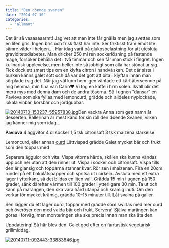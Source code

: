 ```yaml
---
title: "Den döende svanen"
date: "2014-07-10"
categories: 
  - "allmant"
---
```


Det är så vaaaaaaarmt! Jag vet att man inte får gnälla men jag svettas som en liten gris. Ingen bris och frisk fläkt här inte. Ser faktiskt fram emot lite sämre väder i helgen.... Har idag varit på glukosbelastning för att utesluta graviditetsdiabetes. Man dricker 250 ml ren sockerlösning på fastande mage, försöker behålla det i två timmar och sen får man stick i fingret. Ingen kulinarisk upplevelse, men heller inte så jobbigt som alla har stönat ur sig. Fick dock ett smart tips om en klyfta citron i handväskan. Det där sista i burken känns galet sött och då var det gott att bita i klyftan innan man sörplade i sig det. När jag väl kom hem igen väntade ett kärt återseende på mig hemma, min fina vän Carin❤️ Vi tog en kaffe i hrm solen. Ikväll blir det mera mys med denna dam och de andra töserna. Så i ugnen "dansar" en Pavlova som ska fyllas med lemoncurd, grädde och alldeles nyplockade, lokala vinbär, körsbär och jordgubbar.  
  
[![20140710-153237-55957838.jpg](/static/img/20140710-153237-55957838.jpg)](http://import.local/wp-content/uploads/2014/07/20140710-153237-55957838.jpg)Den vackra Anna som gett namn åt desserten. Ballerinan är mest känd för sin roll den döende Svanen, vilken jag känner mig som idag...

**Pavlova** 4 äggvitor 4 dl socker 1,5 tsk citronsaft 3 tsk maizena stärkelse

Lemoncurd, eller annan [curd](http://import.local/2012/03/27/grapecurd/) Lättvispad grädde Galet mycket bär och frukt som den toppas med

Separera äggulor och vita. Vispa vitorna hårda, skålen ska kunna vändas upp och ner utan att den rinner ut. Vispa i socker och citronsaft. Vispa tills den är glansig och topparna stannar kvar. Rör sen i maizenan. Fira en 20cm rundel på ett bakplåtspapper och spritsa ut i cirkeln. Avsluta med ett extra lager i ytterkant, så det bildas en liten vall. Grädda 15 min i ugnen på 150 grader, sänk därefter värmen till 100 grader i ytterligare 30 min. Ta ut och känn på marängen, den ska vara hård utanpå och krämig inuti. Om den verkar för mycket krämig, grädda 10–15 minuter till. Låt svalna på galler.

Sen lägger du ett lager curd, toppar med grädde som swirlas med mer curd och överöser den med valda bär och frukt. Servera! Själva marängen kan göras i förväg, men monteringen ska ske precis innan man ska äta den.

Uppdatering! Så här blev den. Galet god efter en fantastisk vegetarisk grillmiddag.  
  
[![20140711-092443-33883846.jpg](/static/img/20140711-092443-33883846.jpg)](http://import.local/wp-content/uploads/2014/07/20140711-092443-33883846.jpg)
